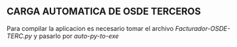 ## CARGA AUTOMATICA DE OSDE TERCEROS

Para compilar la aplicacion es necesario tomar el archivo *Facturador-OSDE-TERC.py* y pasarlo por *auto-py-to-exe*
